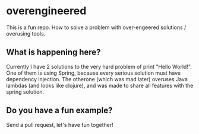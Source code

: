 # overengineered
This is a fun repo. How to solve a problem with over-engeered solutions / overusing tools.

## What is happening here?

Currently I have 2 solutions to the very hard problem of print "Hello World!".
One of them is using Spring, because every serious solution must have dependency 
injection. The otherone (which was mad later) overuses Java lambdas (and looks
like clojure), and was made to share all features with the spring solution.

## Do you have a fun example?

Send a pull request, let's have fun together! 
